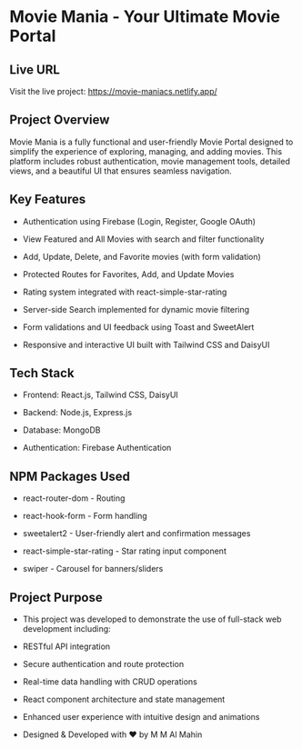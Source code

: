 # Movie Mania - Your Ultimate Movie Portal

## Live URL
Visit the live project: https://movie-maniacs.netlify.app/

## Project Overview

Movie Mania is a fully functional and user-friendly Movie Portal designed to simplify the experience of exploring, managing, and adding movies. This platform includes robust authentication, movie management tools, detailed views, and a beautiful UI that ensures seamless navigation.

## Key Features

- Authentication using Firebase (Login, Register, Google OAuth)

- View Featured and All Movies with search and filter functionality

- Add, Update, Delete, and Favorite movies (with form validation)

- Protected Routes for Favorites, Add, and Update Movies

- Rating system integrated with react-simple-star-rating

- Server-side Search implemented for dynamic movie filtering

- Form validations and UI feedback using Toast and SweetAlert

- Responsive and interactive UI built with Tailwind CSS and DaisyUI

## Tech Stack

- Frontend: React.js, Tailwind CSS, DaisyUI

- Backend: Node.js, Express.js

- Database: MongoDB

- Authentication: Firebase Authentication

## NPM Packages Used

- react-router-dom - Routing

- react-hook-form - Form handling

- sweetalert2 - User-friendly alert and confirmation messages

- react-simple-star-rating - Star rating input component

- swiper - Carousel for banners/sliders

## Project Purpose

- This project was developed to demonstrate the use of full-stack web development including:

- RESTful API integration

- Secure authentication and route protection

- Real-time data handling with CRUD operations

- React component architecture and state management

- Enhanced user experience with intuitive design and animations

-  Designed & Developed with ❤️ by M M Al Mahin


